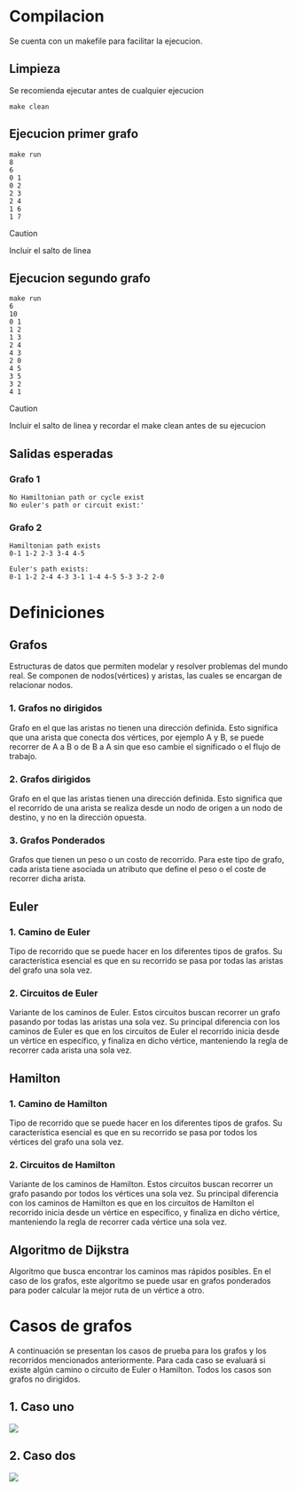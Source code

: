 # Compilacion
Se cuenta con un makefile para facilitar la ejecucion.

## Limpieza

Se recomienda ejecutar antes de cualquier ejecucion
```
make clean
```

## Ejecucion primer grafo
```
make run
8
6
0 1
0 2
2 3
2 4
1 6
1 7

```
> [!CAUTION]
> Incluir el salto de linea

## Ejecucion segundo grafo
```
make run
6
10
0 1
1 2
1 3
2 4
4 3
2 0
4 5
3 5
3 2
4 1

```
> [!CAUTION]
> Incluir el salto de linea y recordar el make clean antes de su ejecucion

## Salidas esperadas

### Grafo 1
```
No Hamiltonian path or cycle exist
No euler's path or circuit exist:'
```

### Grafo 2
```
Hamiltonian path exists
0-1 1-2 2-3 3-4 4-5 

Euler's path exists:
0-1 1-2 2-4 4-3 3-1 1-4 4-5 5-3 3-2 2-0
```

# Definiciones
## Grafos
Estructuras de datos que permiten modelar y resolver problemas del mundo real. Se componen de nodos(vértices) y aristas, las cuales se encargan de relacionar nodos.
### 1. Grafos no dirigidos
Grafo en el que las aristas no tienen una dirección definida. Esto significa que una arista que conecta dos vértices, por ejemplo A y B, se puede recorrer de A a B o de B a A sin que eso cambie el significado o el flujo de trabajo.
### 2. Grafos dirigidos
Grafo en el que las aristas tienen una dirección definida. Esto significa que el recorrido de una arista se realiza desde un nodo de origen a un nodo de destino, y no en la dirección opuesta.
### 3. Grafos Ponderados
Grafos que tienen un peso o un costo de recorrido. Para este tipo de grafo, cada arista tiene asociada un atributo que define el peso o el coste de recorrer dicha arista.
## Euler
### 1. Camino de Euler
Tipo de recorrido que se puede hacer en los diferentes tipos de grafos. Su característica esencial es que en su recorrido se pasa por todas las aristas del grafo una sola vez.
### 2. Circuitos de Euler
Variante de los caminos de Euler. Estos circuitos buscan recorrer un grafo pasando por todas las aristas una sola vez. Su principal diferencia con los caminos de Euler es que en los circuitos de Euler el recorrido inicia desde un vértice en específico, y finaliza en dicho vértice, manteniendo la regla de recorrer cada arista una sola vez.
## Hamilton
### 1. Camino de Hamilton
Tipo de recorrido que se puede hacer en los diferentes tipos de grafos. Su característica esencial es que en su recorrido se pasa por todos los vértices del grafo una sola vez.
### 2. Circuitos de Hamilton
Variante de los caminos de Hamilton. Estos circuitos buscan recorrer un grafo pasando por todos los vértices una sola vez. Su principal diferencia con los caminos de Hamilton es que en los circuitos de Hamilton el recorrido inicia desde un vértice en específico, y finaliza en dicho vértice, manteniendo la regla de recorrer cada vértice una sola vez.
## Algoritmo de Dijkstra
Algoritmo que busca encontrar los caminos mas rápidos posibles. En el caso de los grafos, este algoritmo se puede usar en grafos ponderados para poder calcular la mejor ruta de un vértice a otro.
# Casos de grafos
A continuación se presentan los casos de prueba para los grafos y los recorridos mencionados anteriormente. Para cada caso se evaluará si existe algún camino o circuito de Euler o Hamilton. Todos los casos son grafos no dirigidos.
## 1. Caso uno

![](Grafo1.svg)
## 2. Caso dos
![](Grafo2.svg)